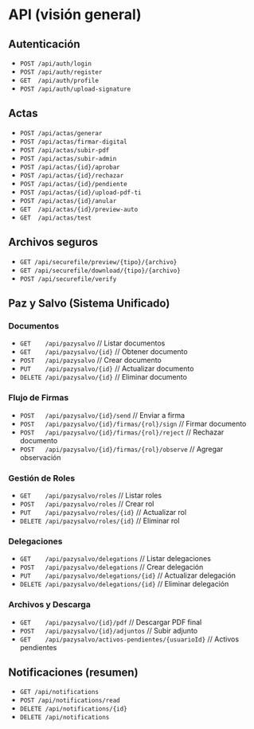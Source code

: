 # API (visión general)

## Autenticación
- `POST /api/auth/login`
- `POST /api/auth/register`
- `GET  /api/auth/profile`
- `POST /api/auth/upload-signature`

## Actas
- `POST /api/actas/generar`
- `POST /api/actas/firmar-digital`
- `POST /api/actas/subir-pdf`
- `POST /api/actas/subir-admin`
- `POST /api/actas/{id}/aprobar`
- `POST /api/actas/{id}/rechazar`
- `POST /api/actas/{id}/pendiente`
- `POST /api/actas/{id}/upload-pdf-ti`
- `POST /api/actas/{id}/anular`
- `GET  /api/actas/{id}/preview-auto`
- `GET  /api/actas/test`

## Archivos seguros
- `GET /api/securefile/preview/{tipo}/{archivo}`
- `GET /api/securefile/download/{tipo}/{archivo}`
- `POST /api/securefile/verify`

## Paz y Salvo (Sistema Unificado)
### Documentos
- `GET    /api/pazysalvo`                    // Listar documentos
- `GET    /api/pazysalvo/{id}`               // Obtener documento
- `POST   /api/pazysalvo`                    // Crear documento
- `PUT    /api/pazysalvo/{id}`               // Actualizar documento
- `DELETE /api/pazysalvo/{id}`               // Eliminar documento

### Flujo de Firmas
- `POST   /api/pazysalvo/{id}/send`          // Enviar a firma
- `POST   /api/pazysalvo/{id}/firmas/{rol}/sign`    // Firmar documento
- `POST   /api/pazysalvo/{id}/firmas/{rol}/reject`  // Rechazar documento
- `POST   /api/pazysalvo/{id}/firmas/{rol}/observe` // Agregar observación

### Gestión de Roles
- `GET    /api/pazysalvo/roles`              // Listar roles
- `POST   /api/pazysalvo/roles`              // Crear rol
- `PUT    /api/pazysalvo/roles/{id}`         // Actualizar rol
- `DELETE /api/pazysalvo/roles/{id}`         // Eliminar rol

### Delegaciones
- `GET    /api/pazysalvo/delegations`        // Listar delegaciones
- `POST   /api/pazysalvo/delegations`        // Crear delegación
- `PUT    /api/pazysalvo/delegations/{id}`   // Actualizar delegación
- `DELETE /api/pazysalvo/delegations/{id}`   // Eliminar delegación

### Archivos y Descarga
- `GET    /api/pazysalvo/{id}/pdf`           // Descargar PDF final
- `POST   /api/pazysalvo/{id}/adjuntos`      // Subir adjunto
- `GET    /api/pazysalvo/activos-pendientes/{usuarioId}` // Activos pendientes

## Notificaciones (resumen)
- `GET /api/notifications`
- `POST /api/notifications/read`
- `DELETE /api/notifications/{id}`
- `DELETE /api/notifications`


